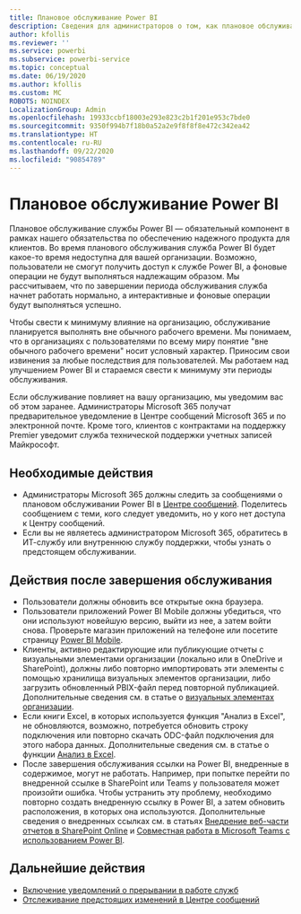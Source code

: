 ```yaml
---
title: Плановое обслуживание Power BI
description: Сведения для администраторов о том, как плановое обслуживание Power BI влияет на их организацию и какие дальнейшие действия могут от них потребоваться.
author: kfollis
ms.reviewer: ''
ms.service: powerbi
ms.subservice: powerbi-service
ms.topic: conceptual
ms.date: 06/19/2020
ms.author: kfollis
ms.custom: MC
ROBOTS: NOINDEX
LocalizationGroup: Admin
ms.openlocfilehash: 19933ccbf18003e293e823c2b1f201e953c7bde0
ms.sourcegitcommit: 9350f994b7f18b0a52a2e9f8f8f8e472c342ea42
ms.translationtype: HT
ms.contentlocale: ru-RU
ms.lasthandoff: 09/22/2020
ms.locfileid: "90854789"
---
```

# <a name="power-bi-planned-maintenance"></a>Плановое обслуживание Power BI

Плановое обслуживание службы Power BI — обязательный компонент в рамках нашего обязательства по обеспечению надежного продукта для клиентов. Во время планового обслуживания служба Power BI будет какое-то время недоступна для вашей организации. Возможно, пользователи не смогут получить доступ к службе Power BI, а фоновые операции не будут выполняться надлежащим образом. Мы рассчитываем, что по завершении периода обслуживания служба начнет работать нормально, а интерактивные и фоновые операции будут выполняться успешно.  

Чтобы свести к минимуму влияние на организацию, обслуживание планируется выполнять вне обычного рабочего времени. Мы понимаем, что в организациях с пользователями по всему миру понятие "вне обычного рабочего времени" носит условный характер. Приносим свои извинения за любые последствия для пользователей. Мы работаем над улучшением Power BI и стараемся свести к минимуму эти периоды обслуживания.

Если обслуживание повлияет на вашу организацию, мы уведомим вас об этом заранее. Администраторы Microsoft 365 получат предварительное уведомление в Центре сообщений Microsoft 365 и по электронной почте. Кроме того, клиентов с контрактами на поддержку Premier уведомит служба технической поддержки учетных записей Майкрософт.

## <a name="actions-to-take-now"></a>Необходимые действия

* Администраторы Microsoft 365 должны следить за сообщениями о плановом обслуживании Power BI в [Центре сообщений](https://admin.microsoft.com/Adminportal/Home#/MessageCenter). Поделитесь сообщением с теми, кого следует уведомить, но у кого нет доступа к Центру сообщений.
* Если вы не являетесь администратором Microsoft 365, обратитесь в ИТ-службу или внутреннюю службу поддержки, чтобы узнать о предстоящем обслуживании.

## <a name="actions-to-take-when-maintenance-is-complete"></a>Действия после завершения обслуживания

* Пользователи должны обновить все открытые окна браузера.
* Пользователи приложений Power BI Mobile должны убедиться, что они используют новейшую версию, выйти из нее, а затем войти снова. Проверьте магазин приложений на телефоне или посетите страницу [Power BI Mobile](https://powerbi.microsoft.com/mobile/).
* Клиенты, активно редактирующие или публикующие отчеты с визуальными элементами организации (локально или в OneDrive и SharePoint), должны либо повторно импортировать эти элементы с помощью хранилища визуальных элементов организации, либо загрузить обновленный PBIX-файл перед повторной публикацией. Дополнительные сведения см. в статье о [визуальных элементах организации](organizational-visuals.md).
* Если книги Excel, в которых используется функция "Анализ в Excel", не обновляются, возможно, потребуется обновить строку подключения или повторно скачать ODC-файл подключения для этого набора данных. Дополнительные сведения см. в статье о функции [Анализ в Excel](../collaborate-share/service-analyze-in-excel.md#connect-to-power-bi-data).
* После завершения обслуживания ссылки на Power BI, внедренные в содержимое, могут не работать. Например, при попытке перейти по внедренной ссылке в SharePoint или Teams у пользователя может произойти ошибка. Чтобы устранить эту проблему, необходимо повторно создать внедренную ссылку в Power BI, а затем обновить расположения, в которых она используются. Дополнительные сведения о внедренных ссылках см. в статьях [Внедрение веб-части отчетов в SharePoint Online](../collaborate-share/service-embed-report-spo.md) и [Совместная работа в Microsoft Teams с использованием Power BI](../collaborate-share/service-collaborate-microsoft-teams.md).

## <a name="next-steps"></a>Дальнейшие действия

* [Включение уведомлений о прерывании в работе служб](service-interruption-notifications.md)
* [Отслеживание предстоящих изменений в Центре сообщений](/microsoft-365/admin/manage/message-center?view=o365-worldwide)